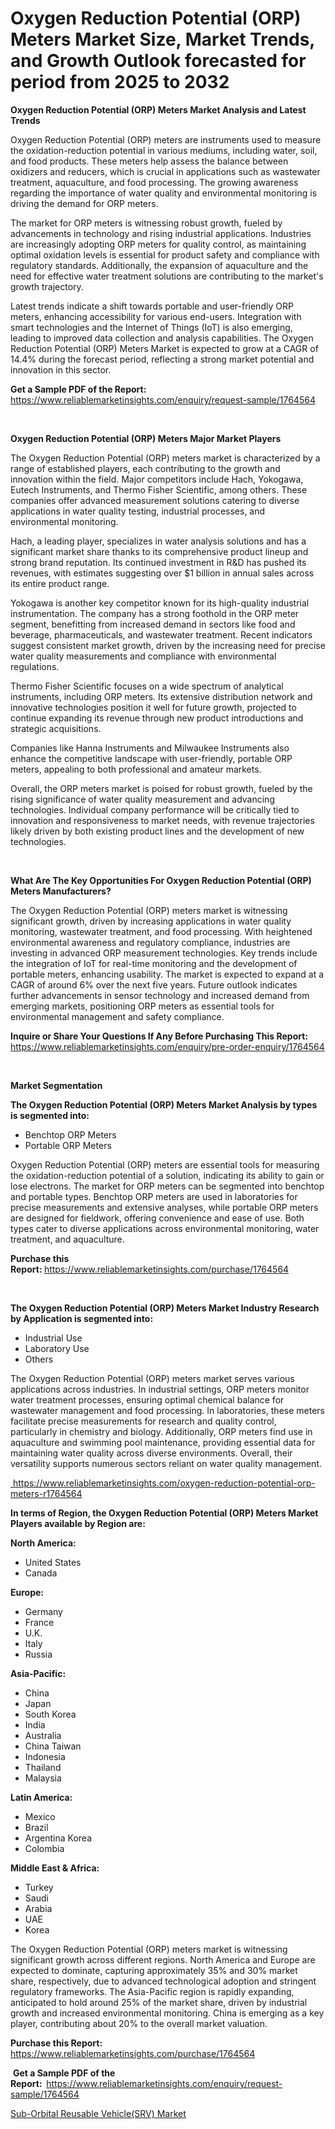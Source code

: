 <p><h1>Oxygen Reduction Potential (ORP) Meters Market Size, Market Trends, and Growth Outlook forecasted for period from 2025 to 2032</h1></p><p><strong>Oxygen Reduction Potential (ORP) Meters Market Analysis and Latest Trends</strong></p>
<p><p>Oxygen Reduction Potential (ORP) meters are instruments used to measure the oxidation-reduction potential in various mediums, including water, soil, and food products. These meters help assess the balance between oxidizers and reducers, which is crucial in applications such as wastewater treatment, aquaculture, and food processing. The growing awareness regarding the importance of water quality and environmental monitoring is driving the demand for ORP meters.</p><p>The market for ORP meters is witnessing robust growth, fueled by advancements in technology and rising industrial applications. Industries are increasingly adopting ORP meters for quality control, as maintaining optimal oxidation levels is essential for product safety and compliance with regulatory standards. Additionally, the expansion of aquaculture and the need for effective water treatment solutions are contributing to the market's growth trajectory.</p><p>Latest trends indicate a shift towards portable and user-friendly ORP meters, enhancing accessibility for various end-users. Integration with smart technologies and the Internet of Things (IoT) is also emerging, leading to improved data collection and analysis capabilities. The Oxygen Reduction Potential (ORP) Meters Market is expected to grow at a CAGR of 14.4% during the forecast period, reflecting a strong market potential and innovation in this sector.</p></p>
<p><strong>Get a Sample PDF of the Report:&nbsp;</strong> <a href="https://www.reliablemarketinsights.com/enquiry/request-sample/1764564?utm_campaign=2181&utm_medium=2&utm_source=Github&utm_content=ia&utm_term=11042025&utm_id=oxygen-reduction-potential-orp-meters">https://www.reliablemarketinsights.com/enquiry/request-sample/1764564</a></p>
<p>&nbsp;</p>
<p><strong>Oxygen Reduction Potential (ORP) Meters Major Market Players</strong></p>
<p><p>The Oxygen Reduction Potential (ORP) meters market is characterized by a range of established players, each contributing to the growth and innovation within the field. Major competitors include Hach, Yokogawa, Eutech Instruments, and Thermo Fisher Scientific, among others. These companies offer advanced measurement solutions catering to diverse applications in water quality testing, industrial processes, and environmental monitoring.</p><p>Hach, a leading player, specializes in water analysis solutions and has a significant market share thanks to its comprehensive product lineup and strong brand reputation. Its continued investment in R&D has pushed its revenues, with estimates suggesting over $1 billion in annual sales across its entire product range.</p><p>Yokogawa is another key competitor known for its high-quality industrial instrumentation. The company has a strong foothold in the ORP meter segment, benefitting from increased demand in sectors like food and beverage, pharmaceuticals, and wastewater treatment. Recent indicators suggest consistent market growth, driven by the increasing need for precise water quality measurements and compliance with environmental regulations.</p><p>Thermo Fisher Scientific focuses on a wide spectrum of analytical instruments, including ORP meters. Its extensive distribution network and innovative technologies position it well for future growth, projected to continue expanding its revenue through new product introductions and strategic acquisitions.</p><p>Companies like Hanna Instruments and Milwaukee Instruments also enhance the competitive landscape with user-friendly, portable ORP meters, appealing to both professional and amateur markets.</p><p>Overall, the ORP meters market is poised for robust growth, fueled by the rising significance of water quality measurement and advancing technologies. Individual company performance will be critically tied to innovation and responsiveness to market needs, with revenue trajectories likely driven by both existing product lines and the development of new technologies.</p></p>
<p>&nbsp;</p>
<p><strong>What Are The Key Opportunities For Oxygen Reduction Potential (ORP) Meters Manufacturers?</strong></p>
<p><p>The Oxygen Reduction Potential (ORP) meters market is witnessing significant growth, driven by increasing applications in water quality monitoring, wastewater treatment, and food processing. With heightened environmental awareness and regulatory compliance, industries are investing in advanced ORP measurement technologies. Key trends include the integration of IoT for real-time monitoring and the development of portable meters, enhancing usability. The market is expected to expand at a CAGR of around 6% over the next five years. Future outlook indicates further advancements in sensor technology and increased demand from emerging markets, positioning ORP meters as essential tools for environmental management and safety compliance.</p></p>
<p><strong>Inquire or Share Your Questions If Any Before Purchasing This Report:</strong> <a href="https://www.reliablemarketinsights.com/enquiry/pre-order-enquiry/1764564?utm_campaign=2181&utm_medium=2&utm_source=Github&utm_content=ia&utm_term=11042025&utm_id=oxygen-reduction-potential-orp-meters">https://www.reliablemarketinsights.com/enquiry/pre-order-enquiry/1764564</a></p>
<p>&nbsp;</p>
<p><strong>Market Segmentation</strong></p>
<p><strong>The Oxygen Reduction Potential (ORP) Meters Market Analysis by types is segmented into:</strong></p>
<p><ul><li>Benchtop ORP Meters</li><li>Portable ORP Meters</li></ul></p>
<p><p>Oxygen Reduction Potential (ORP) meters are essential tools for measuring the oxidation-reduction potential of a solution, indicating its ability to gain or lose electrons. The market for ORP meters can be segmented into benchtop and portable types. Benchtop ORP meters are used in laboratories for precise measurements and extensive analyses, while portable ORP meters are designed for fieldwork, offering convenience and ease of use. Both types cater to diverse applications across environmental monitoring, water treatment, and aquaculture.</p></p>
<p><strong>Purchase this Report:&nbsp;</strong><a href="https://www.reliablemarketinsights.com/purchase/1764564?utm_campaign=2181&utm_medium=2&utm_source=Github&utm_content=ia&utm_term=11042025&utm_id=oxygen-reduction-potential-orp-meters">https://www.reliablemarketinsights.com/purchase/1764564</a></p>
<p>&nbsp;</p>
<p><strong>The Oxygen Reduction Potential (ORP) Meters Market Industry Research by Application is segmented into:</strong></p>
<p><ul><li>Industrial Use</li><li>Laboratory Use</li><li>Others</li></ul></p>
<p><p>The Oxygen Reduction Potential (ORP) meters market serves various applications across industries. In industrial settings, ORP meters monitor water treatment processes, ensuring optimal chemical balance for wastewater management and food processing. In laboratories, these meters facilitate precise measurements for research and quality control, particularly in chemistry and biology. Additionally, ORP meters find use in aquaculture and swimming pool maintenance, providing essential data for maintaining water quality across diverse environments. Overall, their versatility supports numerous sectors reliant on water quality management.</p></p>
<p><a href="https://www.reliablemarketinsights.com/oxygen-reduction-potential-orp-meters-r1764564?utm_campaign=2181&utm_medium=2&utm_source=Github&utm_content=ia&utm_term=11042025&utm_id=oxygen-reduction-potential-orp-meters">&nbsp;https://www.reliablemarketinsights.com/oxygen-reduction-potential-orp-meters-r1764564</a></p>
<p><strong>In terms of Region, the Oxygen Reduction Potential (ORP) Meters Market Players available by Region are:</strong></p>
<p>
    <p> <strong> North America: </strong>
        <ul>
            <li>United States</li>
            <li>Canada</li>
        </ul>
        </p> 
    <p> <strong> Europe: </strong>
        <ul>
            <li>Germany</li>
            <li>France</li>
            <li>U.K.</li>
            <li>Italy</li>
            <li>Russia</li>
        </ul>
        </p> 
    <p> <strong> Asia-Pacific: </strong>
        <ul>
            <li>China</li>
            <li>Japan</li>
            <li>South Korea</li>
            <li>India</li>
            <li>Australia</li>
            <li>China Taiwan</li>
            <li>Indonesia</li>
            <li>Thailand</li>
            <li>Malaysia</li>
        </ul>
        </p> 
    <p> <strong> Latin America: </strong>
        <ul>
            <li>Mexico</li>
            <li>Brazil</li>
            <li>Argentina Korea</li>
            <li>Colombia</li>
        </ul>
        </p> 
    <p> <strong> Middle East & Africa: </strong>
        <ul>
            <li>Turkey</li>
            <li>Saudi</li>
            <li>Arabia</li>
            <li>UAE</li>
            <li>Korea</li>
        </ul>
    </p>
    </p>
<p><p>The Oxygen Reduction Potential (ORP) meters market is witnessing significant growth across different regions. North America and Europe are expected to dominate, capturing approximately 35% and 30% market share, respectively, due to advanced technological adoption and stringent regulatory frameworks. The Asia-Pacific region is rapidly expanding, anticipated to hold around 25% of the market share, driven by industrial growth and increased environmental monitoring. China is emerging as a key player, contributing about 20% to the overall market valuation. </p></p>
<p><strong>Purchase this Report: </strong><a href="https://www.reliablemarketinsights.com/purchase/1764564?utm_campaign=2181&utm_medium=2&utm_source=Github&utm_content=ia&utm_term=11042025&utm_id=oxygen-reduction-potential-orp-meters">https://www.reliablemarketinsights.com/purchase/1764564</a></p>
<p>&nbsp;<strong>Get a Sample PDF of the Report:&nbsp;&nbsp;</strong><a href="https://www.reliablemarketinsights.com/enquiry/request-sample/1764564?utm_campaign=2181&utm_medium=2&utm_source=Github&utm_content=ia&utm_term=11042025&utm_id=oxygen-reduction-potential-orp-meters">https://www.reliablemarketinsights.com/enquiry/request-sample/1764564</a></p>
<p><strong></strong></p>
<p><p><a href="https://github.com/budenhanelfc/Market-Research-Report-List-1/blob/main/sub-orbital-reusable-vehiclesrv-market.md?utm_campaign=2181&utm_medium=2&utm_source=Github&utm_content=ia&utm_term=11042025&utm_id=oxygen-reduction-potential-orp-meters">Sub-Orbital Reusable Vehicle(SRV) Market</a></p></p>